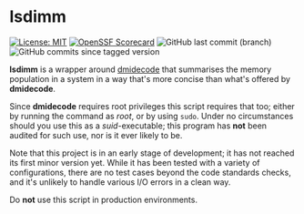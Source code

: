 # lsdimm

[![License: MIT](https://img.shields.io/badge/License-MIT-yellow.svg)](https://opensource.org/licenses/MIT)
[![OpenSSF Scorecard](https://api.securityscorecards.dev/projects/github.com/taotriad/lsdimm/badge)](https://securityscorecards.dev/viewer/?uri=github.com/taotriad/lsdimm)
![GitHub last commit (branch)](https://img.shields.io/github/last-commit/taotriad/lsdimm/main)
![GitHub commits since tagged version](https://img.shields.io/github/commits-since/taotriad/lsdimm/v0.0.0/main)

__lsdimm__ is a wrapper around [dmidecode](https://www.nongnu.org/dmidecode/)
that summarises the memory population
in a system in a way that's more concise than what's offered by __dmidecode__.

Since __dmidecode__ requires root privileges this script requires that too;
either by running the command as _root_, or by using `sudo`.  Under no
circumstances should you use this as a _suid_-executable; this program
has __not__ been audited for such use, nor is it ever likely to be.

Note that this project is in an early stage of development; it has not
reached its first minor version yet. While it has been tested with
a variety of configurations, there are no test cases beyond
the code standards checks, and it's unlikely to handle various I/O errors
in a clean way.

Do **not** use this script in production environments.
